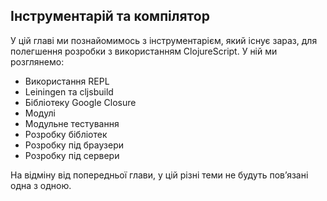 ## Інструментарій та компілятор 

У цій главі ми познайомимось з інструментарієм, який існує зараз, для полегшення розробки з використанням ClojureScript. У ній ми розглянемо:

* Використання REPL
* Leiningen та cljsbuild
* Бібліотеку Google Closure
* Модулі
* Модульне тестування
* Розробку бібліотек
* Розробку під браузери
* Розробку під сервери

На відміну від попередньої глави, у цій різні теми не будуть пов’язані одна з одною.
